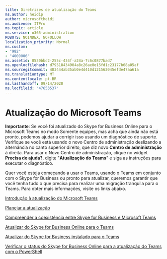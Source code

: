 ```yaml
---
title: Diretrizes de atualização do Teams
ms.author: heidip
author: microsoftheidi
ms.audience: ITPro
ms.topic: article
ms.service: o365-administration
ROBOTS: NOINDEX, NOFOLLOW
localization_priority: Normal
ms.custom:
- "982"
- "4000006"
ms.assetid: 0530bbd2-255c-434f-a24a-7c6c0877bad7
ms.openlocfilehash: d79518434904a8c26ae0e15fd1c23177b68a05af
ms.sourcegitcommit: 483444ab35ab0e4d410d121562045efde47aa61a
ms.translationtype: MT
ms.contentlocale: pt-BR
ms.lasthandoff: 09/14/2020
ms.locfileid: "47653537"
---
```

# <a name="microsoft-teams-upgrade"></a>Atualização do Microsoft Teams

**Importante**: Se você foi atualizado do Skype for Business Online para o Microsoft Teams no modo Somente equipes, mas acha que ainda não está pronto, podemos ajudar a corrigir isso usando um diagnóstico de suporte. Verifique se você está usando o novo Centro de administração deslizando a alternância no canto superior direito, que diz novo **Centro de administração** à direita. Para usar o Novo Centro de administração, clique no widget **Precisa de ajuda?**, digite "**Atualização do Teams**" e siga as instruções para executar o diagnóstico.

Quer você esteja começando a usar o Teams, usando o Teams em conjunto com o Skype for Business ou pronto para atualizar, queremos garantir que você tenha tudo o que precisa para realizar uma migração tranquila para o Teams. Para obter mais informações, visite os links abaixo.

[Introdução à atualização do Microsoft Teams](https://docs.microsoft.com/MicrosoftTeams/upgrade-start-here)

[Planejar a atualização](https://docs.microsoft.com/MicrosoftTeams/upgrade-plan-journey)

[Compreender a coexistência entre Skype for Business e Microsoft Teams](https://docs.microsoft.com/MicrosoftTeams/teams-and-skypeforbusiness-coexistence-and-interoperability)

[Atualizar do Skype for Business Online para o Teams](https://docs.microsoft.com/MicrosoftTeams/upgrade-to-teams-execute-skypeforbusinessonline)

[Atualizar do Skype for Business instalado para o Teams](https://docs.microsoft.com/MicrosoftTeams/upgrade-to-teams-execute-skypeforbusinesshybridonprem)
 
[Verificar o status do Skype for Business Online para a atualização do Teams com o PowerShell](https://docs.microsoft.com/powershell/module/skype/get-csteamsupgradestatus?view=skype-ps)